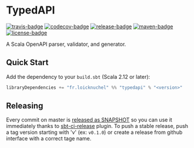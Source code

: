 # TypedAPI

[![travis-badge][]][travis] [![codecov-badge][]][codecov] [![release-badge][]][release] [![maven-badge][]][maven] [![license-badge][]][license]

[travis]:                          https://travis-ci.com/loicknuchel/TypedAPI
[travis-badge]:                    https://travis-ci.com/loicknuchel/TypedAPI.svg?branch=master
[codecov]:                      http://codecov.io/github/loicknuchel/TypedAPI?branch=master
[codecov-badge]:                http://codecov.io/github/loicknuchel/TypedAPI/coverage.svg?branch=master
[release]:                            https://github.com/loicknuchel/TypedAPI/releases/latest
[release-badge]:   https://img.shields.io/github/release/loicknuchel/TypedAPI.svg
[maven]:            https://search.maven.org/artifact/fr.loicknuchel/typedapi_2.13
[maven-badge]: https://img.shields.io/maven-central/v/fr.loicknuchel/typedapi_2.13
[license]:                            https://github.com/loicknuchel/TypedAPI/blob/master/LICENSE
[license-badge]:   https://img.shields.io/github/license/loicknuchel/TypedAPI

A Scala OpenAPI parser, validator, and generator.

## Quick Start

Add the dependency to your `build.sbt` (Scala 2.12 or later):

```scala
libraryDependencies += "fr.loicknuchel" %% "typedapi" % "<version>"
```

## Releasing

Every commit on master is [released as SNAPSHOT](https://oss.sonatype.org/#nexus-search;quick~fr.loicknuchel) so you can use it immediately thanks to [sbt-ci-release](https://github.com/olafurpg/sbt-ci-release) plugin.
To push a stable release, push a tag version starting with 'v' (ex: `v0.1.0`) or create a release from github interface with a correct tage name.
